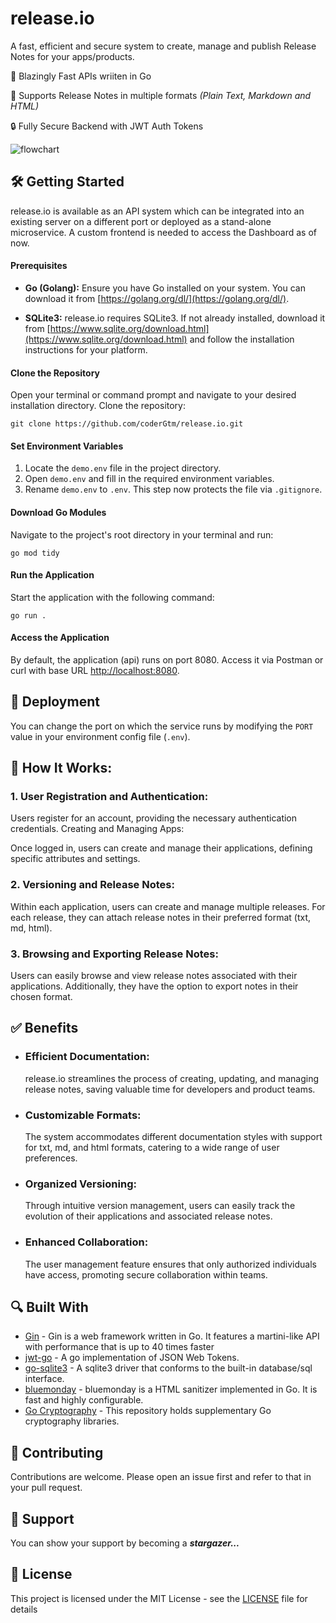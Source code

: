 # release.io

A fast, efficient and secure system to create, manage and publish Release Notes for your apps/products.

🚀 Blazingly Fast APIs wriiten in Go

🔖 Supports Release Notes in multiple formats *(Plain Text, Markdown and HTML)*

🔒 Fully Secure Backend with JWT Auth Tokens

![flowchart](https://github.com/coderGtm/release.io/assets/66418526/827e98d1-be10-4fdb-bff6-00b8283148bb)

## 🛠️ Getting Started

release.io is available as an API system which can be integrated into an existing server on a different port or deployed as a stand-alone microservice. A custom frontend is needed to access the Dashboard as of now.

#### Prerequisites

- **Go (Golang):** Ensure you have Go installed on your system. You can download it from [https://golang.org/dl/](https://golang.org/dl/).

- **SQLite3:** release.io requires SQLite3. If not already installed, download it from [https://www.sqlite.org/download.html](https://www.sqlite.org/download.html) and follow the installation instructions for your platform.

#### Clone the Repository

Open your terminal or command prompt and navigate to your desired installation directory. Clone the repository:

```shell
git clone https://github.com/coderGtm/release.io.git
```

#### Set Environment Variables

1. Locate the `demo.env` file in the project directory.
2. Open `demo.env` and fill in the required environment variables.
3. Rename `demo.env` to `.env`. This step now protects the file via `.gitignore`.

#### Download Go Modules

Navigate to the project's root directory in your terminal and run:

```shell
go mod tidy
```

#### Run the Application

Start the application with the following command:

```shell
go run .
```

#### Access the Application

By default, the application (api) runs on port 8080. Access it via Postman or curl with base URL [http://localhost:8080](http://localhost:8080).

## 🚀 Deployment

You can change the port on which the service runs by modifying the `PORT` value in your environment config file (`.env`).

## 🚧 How It Works:

### 1. User Registration and Authentication:

Users register for an account, providing the necessary authentication credentials.
Creating and Managing Apps:

Once logged in, users can create and manage their applications, defining specific attributes and settings.
### 2. Versioning and Release Notes:

Within each application, users can create and manage multiple releases. For each release, they can attach release notes in their preferred format (txt, md, html).
### 3. Browsing and Exporting Release Notes:

Users can easily browse and view release notes associated with their applications. Additionally, they have the option to export notes in their chosen format.

## ✅ Benefits

- ### Efficient Documentation: 
    release.io streamlines the process of creating, updating, and managing release notes, saving valuable time for developers and product teams.

- ### Customizable Formats:
    The system accommodates different documentation styles with support for txt, md, and html formats, catering to a wide range of user preferences.

- ### Organized Versioning:
    Through intuitive version management, users can easily track the evolution of their applications and associated release notes.

- ### Enhanced Collaboration:
    The user management feature ensures that only authorized individuals have access, promoting secure collaboration within teams.

## 🔍 Built With

* [Gin](https://github.com/gin-gonic/gin) - Gin is a web framework written in Go. It features a martini-like API with performance that is up to 40 times faster
* [jwt-go](https://github.com/golang-jwt/jwt/v5) - A go implementation of JSON Web Tokens.
* [go-sqlite3](https://github.com/mattn/go-sqlite3) - A sqlite3 driver that conforms to the built-in database/sql interface.
* [bluemonday](https://github.com/microcosm-cc/bluemonday) - bluemonday is a HTML sanitizer implemented in Go. It is fast and highly configurable.
* [Go Cryptography](https://golang.org/x/crypto) - This repository holds supplementary Go cryptography libraries.

## 🌱 Contributing

Contributions are welcome. Please open an issue first and refer to that in your pull request.

## 🌟 Support

You can show your support by becoming a ***stargazer...*** 

## 📄 License

This project is licensed under the MIT License - see the [LICENSE](LICENSE) file for details